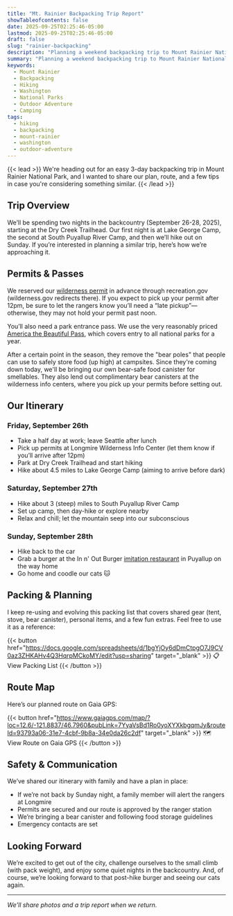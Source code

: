 ```yaml
---
title: "Mt. Rainier Backpacking Trip Report"
showTableofcontents: false
date: 2025-09-25T02:25:46-05:00
lastmod: 2025-09-25T02:25:46-05:00
draft: false
slug: "rainier-backpacking"
description: "Planning a weekend backpacking trip to Mount Rainier National Park"
summary: "Planning a weekend backpacking trip to Mount Rainier National Park"
keywords:
  - Mount Rainier
  - Backpacking
  - Hiking
  - Washington
  - National Parks
  - Outdoor Adventure
  - Camping
tags:
  - hiking
  - backpacking
  - mount-rainier
  - washington
  - outdoor-adventure
---
```


{{< lead >}}
We're heading out for an easy 3-day backpacking trip in Mount Rainier National Park, and I wanted to share our plan, route, and a few tips in case you're considering something similar.
{{< /lead >}}

## Trip Overview

We’ll be spending two nights in the backcountry (September 26-28, 2025), starting at the Dry Creek Trailhead. Our first night is at Lake George Camp, the second at South Puyallup River Camp, and then we’ll hike out on Sunday. If you’re interested in planning a similar trip, here’s how we’re approaching it.

## Permits & Passes

We reserved our [wilderness permit](https://www.recreation.gov/permits/4675309) in advance through recreation.gov (wilderness.gov redirects there). If you expect to pick up your permit after 12pm, be sure to let the rangers know you’ll need a “late pickup”—otherwise, they may not hold your permit past noon.

You’ll also need a park entrance pass. We use the very reasonably priced [America the Beautiful Pass](https://www.nps.gov/planyourvisit/passes.htm), which covers entry to all national parks for a year.

After a certain point in the season, they remove the "bear poles" that people can use to safely store food (up high) at campsites. Since they're coming down today, we'll be bringing our own bear-safe food canister for smellables. They also lend out complimentary bear canisters at the wilderness info centers, where you pick up your permits before setting out.

## Our Itinerary

### Friday, September 26th
- Take a half day at work; leave Seattle after lunch
- Pick up permits at Longmire Wilderness Info Center (let them know if you’ll arrive after 12pm)
- Park at Dry Creek Trailhead and start hiking
- Hike about 4.5 miles to Lake George Camp (aiming to arrive before dark)

### Saturday, September 27th  
- Hike about 3 (steep) miles to South Puyallup River Camp
- Set up camp, then day-hike or explore nearby
- Relax and chill; let the mountain seep into our subconscious

### Sunday, September 28th
- Hike back to the car
- Grab a burger at the In n' Out Burger [imitation restaurant](https://www.instagram.com/outandaboutburgers/?hl=en) in Puyallup on the way home
- Go home and coodle our cats 🐱

## Packing & Planning

I keep re-using and evolving this packing list that covers shared gear (tent, stove, bear canister), personal items, and a few fun extras. Feel free to use it as a reference:

{{< button href="https://docs.google.com/spreadsheets/d/1bgYjOy6dDmCtpgO7J9CV0az3ZHKAHv4Q3HqrpMCkoMY/edit?usp=sharing" target="_blank" >}}
📋 View Packing List
{{< /button >}}

## Route Map

Here’s our planned route on Gaia GPS:

{{< button href="https://www.gaiagps.com/map/?loc=12.6/-121.8837/46.7960&pubLink=7YyaVsBd1Ro0yoXYXkbgqmJy&routeId=93793a06-31e7-4cbf-9b8a-34e0da26c2df" target="_blank" >}}
🗺️ View Route on Gaia GPS
{{< /button >}}

## Safety & Communication

We’ve shared our itinerary with family and have a plan in place:
- If we’re not back by Sunday night, a family member will alert the rangers at Longmire
- Permits are secured and our route is approved by the ranger station
- We’re bringing a bear canister and following food storage guidelines
- Emergency contacts are set

## Looking Forward

We’re excited to get out of the city, challenge ourselves to the small climb (with pack weight), and enjoy some quiet nights in the backcountry. And, of course, we’re looking forward to that post-hike burger and seeing our cats again.

---

*We’ll share photos and a trip report when we return.*